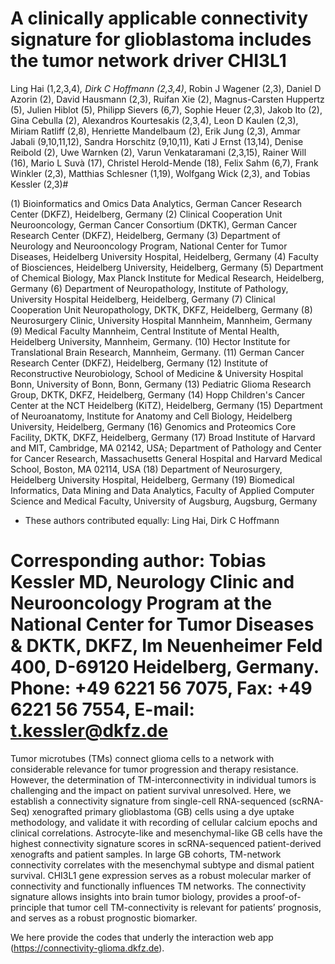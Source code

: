 # A clinically applicable connectivity signature for glioblastoma includes the tumor network driver CHI3L1 

Ling Hai (1,2,3,4)*, Dirk C Hoffmann (2,3,4)*, Robin J Wagener (2,3), Daniel D Azorin (2), David Hausmann (2,3), Ruifan Xie (2), Magnus-Carsten Huppertz (5), Julien Hiblot (5), Philipp Sievers (6,7), Sophie Heuer (2,3), Jakob Ito (2), Gina Cebulla (2), Alexandros Kourtesakis (2,3,4), Leon D Kaulen (2,3), Miriam Ratliff (2,8), Henriette Mandelbaum (2), Erik Jung (2,3), Ammar Jabali (9,10,11,12), Sandra Horschitz (9,10,11), Kati J Ernst (13,14), Denise Reibold (2), Uwe Warnken (2), Varun Venkataramani (2,3,15), Rainer Will (16), Mario L Suvà (17), Christel Herold-Mende (18), Felix Sahm (6,7), Frank Winkler (2,3), Matthias Schlesner (1,19), Wolfgang Wick (2,3), and Tobias Kessler (2,3)#

(1) Bioinformatics and Omics Data Analytics, German Cancer Research Center (DKFZ), Heidelberg, Germany
(2) Clinical Cooperation Unit Neurooncology, German Cancer Consortium (DKTK), German Cancer Research Center (DKFZ), Heidelberg, Germany
(3) Department of Neurology and Neurooncology Program, National Center for Tumor Diseases, Heidelberg University Hospital, Heidelberg, Germany
(4) Faculty of Biosciences, Heidelberg University, Heidelberg, Germany
(5) Department of Chemical Biology, Max Planck Institute for Medical Research, Heidelberg, Germany
(6) Department of Neuropathology, Institute of Pathology, University Hospital Heidelberg, Heidelberg, Germany
(7) Clinical Cooperation Unit Neuropathology, DKTK, DKFZ, Heidelberg, Germany
(8) Neurosurgery Clinic, University Hospital Mannheim, Mannheim, Germany
(9) Medical Faculty Mannheim, Central Institute of Mental Health, Heidelberg University, Mannheim, Germany.
(10) Hector Institute for Translational Brain Research, Mannheim, Germany.
(11) German Cancer Research Center (DKFZ), Heidelberg, Germany
(12) Institute of Reconstructive Neurobiology, School of Medicine & University Hospital Bonn, University of Bonn, Bonn, Germany
(13) Pediatric Glioma Research Group, DKTK, DKFZ, Heidelberg, Germany
(14) Hopp Children's Cancer Center at the NCT Heidelberg (KiTZ), Heidelberg, Germany
(15) Department of Neuroanatomy, Institute for Anatomy and Cell Biology, Heidelberg University, Heidelberg, Germany
(16) Genomics and Proteomics Core Facility, DKTK, DKFZ, Heidelberg, Germany
(17) Broad Institute of Harvard and MIT, Cambridge, MA 02142, USA; Department of Pathology and Center for Cancer Research, Massachusetts General Hospital and Harvard Medical School, Boston, MA 02114, USA
(18) Department of Neurosurgery, Heidelberg University Hospital, Heidelberg, Germany
(19) Biomedical Informatics, Data Mining and Data Analytics, Faculty of Applied Computer Science and Medical Faculty, University of Augsburg, Augsburg, Germany

* These authors contributed equally: Ling Hai, Dirk C Hoffmann
# Corresponding author: Tobias Kessler MD, Neurology Clinic and Neurooncology Program at the National Center for Tumor Diseases & DKTK, DKFZ, Im Neuenheimer Feld 400, D-69120 Heidelberg, Germany. Phone: +49 6221 56 7075, Fax: +49 6221 56 7554, E-mail: t.kessler@dkfz.de 

Tumor microtubes (TMs) connect glioma cells to a network with considerable relevance for tumor progression and therapy resistance. However, the determination of TM-interconnectivity in individual tumors is challenging and the impact on patient survival unresolved. Here, we establish a connectivity signature from single-cell RNA-sequenced (scRNA-Seq) xenografted primary glioblastoma (GB) cells using a dye uptake methodology, and validate it with recording of cellular calcium epochs and clinical correlations. Astrocyte-like and mesenchymal-like GB cells have the highest connectivity signature scores in scRNA-sequenced patient-derived xenografts and patient samples. In large GB cohorts, TM-network connectivity correlates with the mesenchymal subtype and dismal patient survival. CHI3L1 gene expression serves as a robust molecular marker of connectivity and functionally influences TM networks. The connectivity signature allows insights into brain tumor biology, provides a proof-of-principle that tumor cell TM-connectivity is relevant for patients’ prognosis, and serves as a robust prognostic biomarker. 

We here provide the codes that underly the interaction web app (https://connectivity-glioma.dkfz.de).

